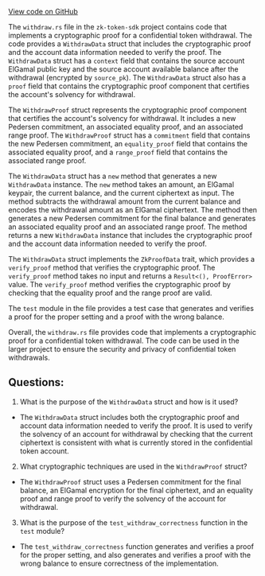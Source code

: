 
[View code on GitHub](https://github.com/solana-labs/solana/blob/master/zk-token-sdk/src/instruction/withdraw.rs)

The `withdraw.rs` file in the `zk-token-sdk` project contains code that implements a cryptographic proof for a confidential token withdrawal. The code provides a `WithdrawData` struct that includes the cryptographic proof and the account data information needed to verify the proof. The `WithdrawData` struct has a `context` field that contains the source account ElGamal public key and the source account available balance after the withdrawal (encrypted by `source_pk`). The `WithdrawData` struct also has a `proof` field that contains the cryptographic proof component that certifies the account's solvency for withdrawal. 

The `WithdrawProof` struct represents the cryptographic proof component that certifies the account's solvency for withdrawal. It includes a new Pedersen commitment, an associated equality proof, and an associated range proof. The `WithdrawProof` struct has a `commitment` field that contains the new Pedersen commitment, an `equality_proof` field that contains the associated equality proof, and a `range_proof` field that contains the associated range proof. 

The `WithdrawData` struct has a `new` method that generates a new `WithdrawData` instance. The `new` method takes an amount, an ElGamal keypair, the current balance, and the current ciphertext as input. The method subtracts the withdrawal amount from the current balance and encodes the withdrawal amount as an ElGamal ciphertext. The method then generates a new Pedersen commitment for the final balance and generates an associated equality proof and an associated range proof. The method returns a new `WithdrawData` instance that includes the cryptographic proof and the account data information needed to verify the proof.

The `WithdrawData` struct implements the `ZkProofData` trait, which provides a `verify_proof` method that verifies the cryptographic proof. The `verify_proof` method takes no input and returns a `Result<(), ProofError>` value. The `verify_proof` method verifies the cryptographic proof by checking that the equality proof and the range proof are valid.

The `test` module in the file provides a test case that generates and verifies a proof for the proper setting and a proof with the wrong balance. 

Overall, the `withdraw.rs` file provides code that implements a cryptographic proof for a confidential token withdrawal. The code can be used in the larger project to ensure the security and privacy of confidential token withdrawals.
## Questions: 
 1. What is the purpose of the `WithdrawData` struct and how is it used?
- The `WithdrawData` struct includes both the cryptographic proof and account data information needed to verify the proof. It is used to verify the solvency of an account for withdrawal by checking that the current ciphertext is consistent with what is currently stored in the confidential token account.
2. What cryptographic techniques are used in the `WithdrawProof` struct?
- The `WithdrawProof` struct uses a Pedersen commitment for the final balance, an ElGamal encryption for the final ciphertext, and an equality proof and range proof to verify the solvency of the account for withdrawal.
3. What is the purpose of the `test_withdraw_correctness` function in the `test` module?
- The `test_withdraw_correctness` function generates and verifies a proof for the proper setting, and also generates and verifies a proof with the wrong balance to ensure correctness of the implementation.